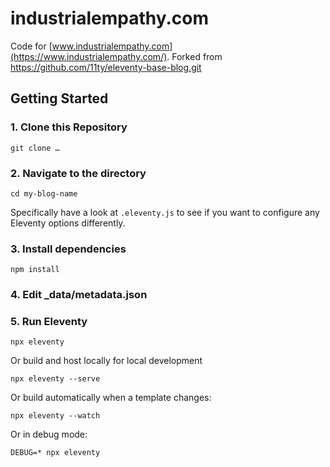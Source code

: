 # industrialempathy.com

Code for [www.industrialempathy.com](https://www.industrialempathy.com/). Forked from https://github.com/11ty/eleventy-base-blog.git

## Getting Started

### 1. Clone this Repository

```
git clone …
```


### 2. Navigate to the directory

```
cd my-blog-name
```

Specifically have a look at `.eleventy.js` to see if you want to configure any Eleventy options differently.

### 3. Install dependencies

```
npm install
```

### 4. Edit _data/metadata.json

### 5. Run Eleventy

```
npx eleventy
```

Or build and host locally for local development
```
npx eleventy --serve
```

Or build automatically when a template changes:
```
npx eleventy --watch
```

Or in debug mode:
```
DEBUG=* npx eleventy
```
